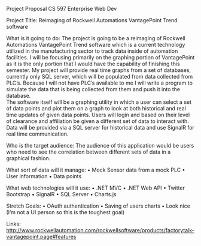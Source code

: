 Project Proposal CS 597 Enterprise Web Dev

Project Title:
Reimaging of Rockwell Automations VantagePoint Trend software

What is it going to do:
The project is going to be a reimaging of Rockwell Automations VantagePoint Trend software  which is a current technology utilized in the manufacturing sector to track data inside of automation facilities.  I will be focusing primarily on the graphing portion of VantagePoint as it is the only portion that I would have the capability of finishing this semester.  My project will provide real time graphs from a set of databases, currently only SQL server, which will be populated from data collected from PLC’s.  Because I will not have PLC’s available to me I will write a program to simulate the data that is being collected from them and push it into the database.  
The software itself will be a graphing utility in which a user can select a set of data points and plot them on a graph to look at both historical and real time updates of given data points.  Users will login and based on their level of clearance and affiliation be given a different set of data to interact with.  Data will be provided via a SQL server for historical data and use SignalR for real time communication.

Who is the target audience:
The audience of this application would be users who need to see the correlation between different sets of data in a graphical fashion.

What sort of data will it manage:
•	Mock Sensor data from a mock PLC
•	User information 
•	Data points

What web technologies will it use:
•	.NET MVC
•	.NET Web API
•	Twitter Bootstrap
•	SignalR
•	SQL Server
•	Charts.js


Stretch Goals:
•	OAuth authentication 
•	Saving of users charts
•	Look nice (I’m not a UI person so this is the toughest goal)

Links:
http://www.rockwellautomation.com/rockwellsoftware/products/factorytalk-vantagepoint.page#features


